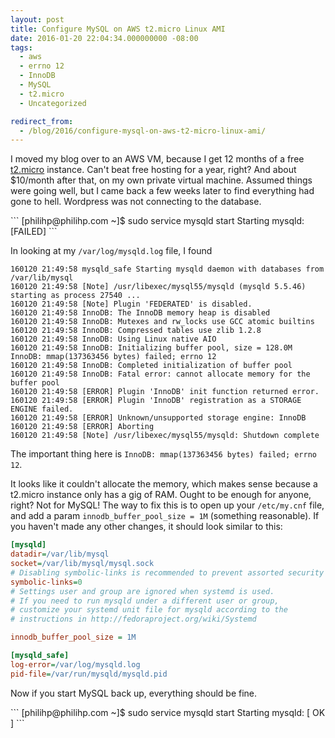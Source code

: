 ```yaml
---
layout: post
title: Configure MySQL on AWS t2.micro Linux AMI
date: 2016-01-20 22:04:34.000000000 -08:00
tags:
  - aws
  - errno 12
  - InnoDB
  - MySQL
  - t2.micro
  - Uncategorized

redirect_from:
  - /blog/2016/configure-mysql-on-aws-t2-micro-linux-ami/
---
```


<p>I moved my blog over to an AWS VM, because I get 12 months of a free <a href="https://aws.amazon.com/ec2/instance-types/">t2.micro</a> instance. Can't beat free hosting for a year, right? And about $10/month after that, on my own private virtual machine. Assumed things were going well, but I came back a few weeks later to find everything had gone to hell. Wordpress was not connecting to the database.</p>
```
[philihp@philihp.com ~]$ sudo service mysqld start
Starting mysqld:                                           [FAILED]
```

<p>In looking at my <code>/var/log/mysqld.log</code> file, I found</p>

```
160120 21:49:58 mysqld_safe Starting mysqld daemon with databases from /var/lib/mysql
160120 21:49:58 [Note] /usr/libexec/mysql55/mysqld (mysqld 5.5.46) starting as process 27540 ...
160120 21:49:58 [Note] Plugin 'FEDERATED' is disabled.
160120 21:49:58 InnoDB: The InnoDB memory heap is disabled
160120 21:49:58 InnoDB: Mutexes and rw_locks use GCC atomic builtins
160120 21:49:58 InnoDB: Compressed tables use zlib 1.2.8
160120 21:49:58 InnoDB: Using Linux native AIO
160120 21:49:58 InnoDB: Initializing buffer pool, size = 128.0M
InnoDB: mmap(137363456 bytes) failed; errno 12
160120 21:49:58 InnoDB: Completed initialization of buffer pool
160120 21:49:58 InnoDB: Fatal error: cannot allocate memory for the buffer pool
160120 21:49:58 [ERROR] Plugin 'InnoDB' init function returned error.
160120 21:49:58 [ERROR] Plugin 'InnoDB' registration as a STORAGE ENGINE failed.
160120 21:49:58 [ERROR] Unknown/unsupported storage engine: InnoDB
160120 21:49:58 [ERROR] Aborting
160120 21:49:58 [Note] /usr/libexec/mysql55/mysqld: Shutdown complete
```

<p>The important thing here is <code>InnoDB: mmap(137363456 bytes) failed; errno 12</code>.</p>
<p>It looks like it couldn't allocate the memory, which makes sense because a t2.micro instance only has a gig of RAM. Ought to be enough for anyone, right? Not for MySQL! The way to fix this is to open up your <code>/etc/my.cnf</code> file, and add a param <code>innodb_buffer_pool_size = 1M</code> (something reasonable). If you haven't made any other changes, it should look similar to this:</p>

```ini
[mysqld]
datadir=/var/lib/mysql
socket=/var/lib/mysql/mysql.sock
# Disabling symbolic-links is recommended to prevent assorted security risks
symbolic-links=0
# Settings user and group are ignored when systemd is used.
# If you need to run mysqld under a different user or group,
# customize your systemd unit file for mysqld according to the
# instructions in http://fedoraproject.org/wiki/Systemd

innodb_buffer_pool_size = 1M

[mysqld_safe]
log-error=/var/log/mysqld.log
pid-file=/var/run/mysqld/mysqld.pid
```

<p>Now if you start MySQL back up, everything should be fine.</p>
```
[philihp@philihp.com ~]$ sudo service mysqld start
Starting mysqld:                                           [  OK  ]
```
